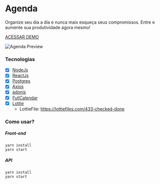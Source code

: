 # Agenda

Organize seu dia a dia e nunca mais esqueça seus compromissos.
Entre e aumente sua produtividade agora mesmo!

[ACESSAR DEMO](https://agenda.ogabrielaraujo.com.br)

![Agenda Preview](https://i.imgur.com/jG6XMZK.gif)

### Tecnologias

- [x] [NodeJs](https://nodejs.org/en/)
- [x] [ReactJs](https://pt-br.reactjs.org/)
- [x] [Postgres](https://github.com/postgres/postgres)
- [x] [Axios](https://github.com/axios/axios)
- [x] [adonis](https://adonisjs.com/)
- [x] [FullCalendar](https://github.com/fullcalendar/fullcalendar)
- [x] [Lottie](https://airbnb.io/lottie/)
  - LottieFile: https://lottiefiles.com/433-checked-done

### Como usar?

##### Front-end

```
yarn install
yarn start
```

##### API

```
yarn install
yarn start
```
